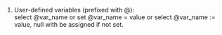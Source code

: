 1. User-defined variables (prefixed with @): <br>
select @var_name or set @var_name = value or select @var_name := value, null with be assigned if not set. 
